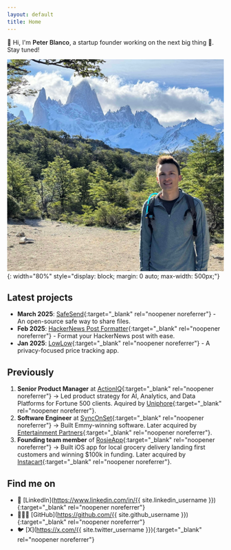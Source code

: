 ```yaml
---
layout: default
title: Home
---
```

<span class="wave">👋</span> Hi, I'm <span style="font-weight: 600;">Peter Blanco</span>, a startup founder working on the next big thing 🚀. Stay tuned!

![Peter Blanco - Product Manager and Tech Professional](/assets/home.jpg){: width="80%" style="display: block; margin: 0 auto; max-width: 500px;"}

## Latest projects
- **March 2025**: [SafeSend](https://github.com/PBlanco/SafeSend){:target="_blank" rel="noopener noreferrer"} - An open-source safe way to share files.
- **Feb 2025**: [HackerNews Post Formatter](https://hnpostformatter.blancotech.com/){:target="_blank" rel="noopener noreferrer"} - Format your HackerNews post with ease.
- **Jan 2025**: [LowLow](https://lowlow.bot){:target="_blank" rel="noopener noreferrer"} - A privacy-focused price tracking app.


## Previously
1. **Senior Product Manager** at [ActionIQ](https://actioniq.com){:target="_blank" rel="noopener noreferrer"} → Led product strategy for AI, Analytics, and Data Platforms for Fortune 500 clients. Aquired by [Uniphore](https://uniphore.com){:target="_blank" rel="noopener noreferrer"}.
2. **Software Engineer** at [SyncOnSet](https://www.synconset.com){:target="_blank" rel="noopener noreferrer"} → Built Emmy-winning software. Later acquired by [Entertainment Partners](https://www.ep.com){:target="_blank" rel="noopener noreferrer"}.
3. **Founding team member** of [RosieApp](https://www.rosieapp.com){:target="_blank" rel="noopener noreferrer"} → Built iOS app for local grocery delivery landing first customers and winning $100k in funding. Later acquired by [Instacart](https://www.instacart.com){:target="_blank" rel="noopener noreferrer"}.

## Find me on

- 💼 [LinkedIn](https://www.linkedin.com/in/{{ site.linkedin_username }}){:target="_blank" rel="noopener noreferrer"}
- 👨🏻‍💻 [GitHub](https://github.com/{{ site.github_username }}){:target="_blank" rel="noopener noreferrer"}
- 🐦 [X](https://x.com/{{ site.twitter_username }}){:target="_blank" rel="noopener noreferrer"}
